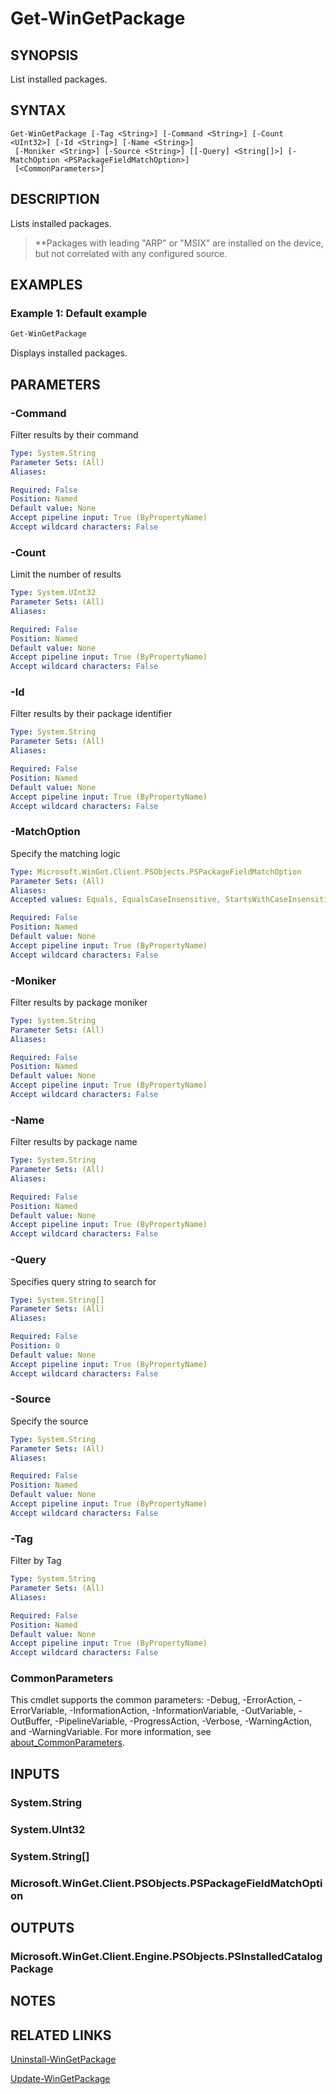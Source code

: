 ﻿---
external help file: Microsoft.WinGet.Client.Cmdlets.dll-Help.xml
Module Name: Microsoft.WinGet.Client
online version:
schema: 2.0.0
---

# Get-WinGetPackage

## SYNOPSIS
List installed packages.

## SYNTAX

```
Get-WinGetPackage [-Tag <String>] [-Command <String>] [-Count <UInt32>] [-Id <String>] [-Name <String>]
 [-Moniker <String>] [-Source <String>] [[-Query] <String[]>] [-MatchOption <PSPackageFieldMatchOption>]
 [<CommonParameters>]
```

## DESCRIPTION
Lists installed packages.

> **Packages with leading "ARP" or "MSIX" are installed on the device, but not correlated with any configured source.

## EXAMPLES

### Example 1: Default example

```powershell
Get-WinGetPackage
```

Displays installed packages.

## PARAMETERS

### -Command
Filter results by their command

```yaml
Type: System.String
Parameter Sets: (All)
Aliases:

Required: False
Position: Named
Default value: None
Accept pipeline input: True (ByPropertyName)
Accept wildcard characters: False
```

### -Count
Limit the number of results

```yaml
Type: System.UInt32
Parameter Sets: (All)
Aliases:

Required: False
Position: Named
Default value: None
Accept pipeline input: True (ByPropertyName)
Accept wildcard characters: False
```

### -Id
Filter results by their package identifier

```yaml
Type: System.String
Parameter Sets: (All)
Aliases:

Required: False
Position: Named
Default value: None
Accept pipeline input: True (ByPropertyName)
Accept wildcard characters: False
```

### -MatchOption
Specify the matching logic

```yaml
Type: Microsoft.WinGet.Client.PSObjects.PSPackageFieldMatchOption
Parameter Sets: (All)
Aliases:
Accepted values: Equals, EqualsCaseInsensitive, StartsWithCaseInsensitive, ContainsCaseInsensitive

Required: False
Position: Named
Default value: None
Accept pipeline input: True (ByPropertyName)
Accept wildcard characters: False
```

### -Moniker
Filter results by package moniker

```yaml
Type: System.String
Parameter Sets: (All)
Aliases:

Required: False
Position: Named
Default value: None
Accept pipeline input: True (ByPropertyName)
Accept wildcard characters: False
```

### -Name
Filter results by package name

```yaml
Type: System.String
Parameter Sets: (All)
Aliases:

Required: False
Position: Named
Default value: None
Accept pipeline input: True (ByPropertyName)
Accept wildcard characters: False
```

### -Query
Specifies query string to search for

```yaml
Type: System.String[]
Parameter Sets: (All)
Aliases:

Required: False
Position: 0
Default value: None
Accept pipeline input: True (ByPropertyName)
Accept wildcard characters: False
```

### -Source
Specify the source

```yaml
Type: System.String
Parameter Sets: (All)
Aliases:

Required: False
Position: Named
Default value: None
Accept pipeline input: True (ByPropertyName)
Accept wildcard characters: False
```

### -Tag
Filter by Tag

```yaml
Type: System.String
Parameter Sets: (All)
Aliases:

Required: False
Position: Named
Default value: None
Accept pipeline input: True (ByPropertyName)
Accept wildcard characters: False
```

### CommonParameters
This cmdlet supports the common parameters: -Debug, -ErrorAction, -ErrorVariable, -InformationAction, -InformationVariable, -OutVariable, -OutBuffer, -PipelineVariable, -ProgressAction, -Verbose, -WarningAction, and -WarningVariable. For more information, see [about_CommonParameters](http://go.microsoft.com/fwlink/?LinkID=113216).

## INPUTS

### System.String

### System.UInt32

### System.String[]

### Microsoft.WinGet.Client.PSObjects.PSPackageFieldMatchOption

## OUTPUTS

### Microsoft.WinGet.Client.Engine.PSObjects.PSInstalledCatalogPackage

## NOTES

## RELATED LINKS

[Uninstall-WinGetPackage](Uninstall-WinGetPackage.md)

[Update-WinGetPackage](Update-WinGetPackage.md)
